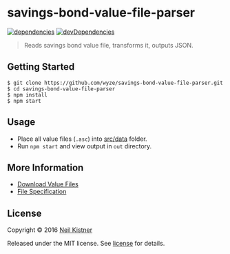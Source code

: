 # savings-bond-value-file-parser

[![dependencies][deps-image]][deps-url]
[![devDependencies][depsdev-image]][depsdev-url]

> Reads savings bond value file, transforms it, outputs JSON.

## Getting Started

```
$ git clone https://github.com/wyze/savings-bond-value-file-parser.git
$ cd savings-bond-value-file-parser
$ npm install
$ npm start
```

## Usage

- Place all value files (`.asc`) into [src/data](src/data) folder.
- Run `npm start` and view output in `out` directory.

## More Information

- [Download Value Files](https://www.treasurydirect.gov/indiv/tools/tools_savingsbondvalues.htm)
- [File Specification](http://www.treasurydirect.gov/indiv/tools/tools_savingsbondvalues_specifications.htm)

## License

Copyright © 2016 [Neil Kistner](//github.com/wyze)

Released under the MIT license. See [license](license) for details.

[deps-image]: https://img.shields.io/david/wyze/savings-bond-value-file-parser.svg?style=flat-square
[deps-url]: https://david-dm.org/wyze/savings-bond-value-file-parser

[depsdev-image]: https://img.shields.io/david/dev/wyze/savings-bond-value-file-parser.svg?style=flat-square
[depsdev-url]: https://david-dm.org/wyze/savings-bond-value-file-parser#info=devDependencies
